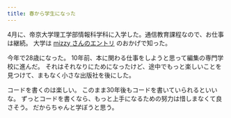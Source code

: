 ```yaml
---
title: 春から学生になった
---
```

4月に、帝京大学理工学部情報科学科に入学した。通信教育課程なので、お仕事は継続。
大学は <a href="http://mizzy.org/blog/2012/04/14/1/" target="_blank">mizzy さんのエントリ</a> のおかげで知った。

今年で28歳になった。
10年前、本に関わる仕事をしようと思って編集の専門学校に進んだ。
それはそれなりにためになったけど、途中でもっと楽しいことを見つけて、まもなく小さな出版社を後にした。

コードを書くのは楽しい。
このまま30年後もコードを書いていられるといいな。
ずっとコードを書くなら、もっと上手になるための努力は惜しまなくて良さそう。
だからちゃんと学ぼうと思う。
